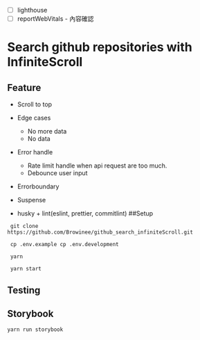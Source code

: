 - [ ] lighthouse
- [ ] reportWebVitals - 內容確認

# Search github repositories with InfiniteScroll

## Feature

- Scroll to top
- Edge cases

  - No more data
  - No data

- Error handle
  - Rate limit handle when api request are too much.
  - Debounce user input
- Errorboundary
- Suspense
- husky + lint(eslint, prettier, commitlint)
  ##Setup

```shell
 git clone https://github.com/Browinee/github_search_infiniteScroll.git

 cp .env.example cp .env.development

 yarn

 yarn start
```

## Testing

## Storybook

```shell
yarn run storybook
```
